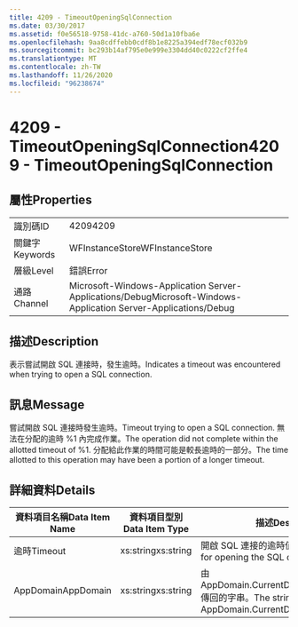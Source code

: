 ```yaml
---
title: 4209 - TimeoutOpeningSqlConnection
ms.date: 03/30/2017
ms.assetid: f0e56518-9758-41dc-a760-50d1a10fba6e
ms.openlocfilehash: 9aa8cdffebb0cdf8b1e8225a394edf78ecf032b9
ms.sourcegitcommit: bc293b14af795e0e999e3304dd40c0222cf2ffe4
ms.translationtype: MT
ms.contentlocale: zh-TW
ms.lasthandoff: 11/26/2020
ms.locfileid: "96238674"
---
```

# <a name="4209---timeoutopeningsqlconnection"></a><span data-ttu-id="81a88-102">4209 - TimeoutOpeningSqlConnection</span><span class="sxs-lookup"><span data-stu-id="81a88-102">4209 - TimeoutOpeningSqlConnection</span></span>

## <a name="properties"></a><span data-ttu-id="81a88-103">屬性</span><span class="sxs-lookup"><span data-stu-id="81a88-103">Properties</span></span>  
  
|||  
|-|-|  
|<span data-ttu-id="81a88-104">識別碼</span><span class="sxs-lookup"><span data-stu-id="81a88-104">ID</span></span>|<span data-ttu-id="81a88-105">4209</span><span class="sxs-lookup"><span data-stu-id="81a88-105">4209</span></span>|  
|<span data-ttu-id="81a88-106">關鍵字</span><span class="sxs-lookup"><span data-stu-id="81a88-106">Keywords</span></span>|<span data-ttu-id="81a88-107">WFInstanceStore</span><span class="sxs-lookup"><span data-stu-id="81a88-107">WFInstanceStore</span></span>|  
|<span data-ttu-id="81a88-108">層級</span><span class="sxs-lookup"><span data-stu-id="81a88-108">Level</span></span>|<span data-ttu-id="81a88-109">錯誤</span><span class="sxs-lookup"><span data-stu-id="81a88-109">Error</span></span>|  
|<span data-ttu-id="81a88-110">通路</span><span class="sxs-lookup"><span data-stu-id="81a88-110">Channel</span></span>|<span data-ttu-id="81a88-111">Microsoft-Windows-Application Server-Applications/Debug</span><span class="sxs-lookup"><span data-stu-id="81a88-111">Microsoft-Windows-Application Server-Applications/Debug</span></span>|  
  
## <a name="description"></a><span data-ttu-id="81a88-112">描述</span><span class="sxs-lookup"><span data-stu-id="81a88-112">Description</span></span>  

 <span data-ttu-id="81a88-113">表示嘗試開啟 SQL 連接時，發生逾時。</span><span class="sxs-lookup"><span data-stu-id="81a88-113">Indicates a timeout was encountered when trying to open a SQL connection.</span></span>  
  
## <a name="message"></a><span data-ttu-id="81a88-114">訊息</span><span class="sxs-lookup"><span data-stu-id="81a88-114">Message</span></span>  

 <span data-ttu-id="81a88-115">嘗試開啟 SQL 連接時發生逾時。</span><span class="sxs-lookup"><span data-stu-id="81a88-115">Timeout trying to open a SQL connection.</span></span> <span data-ttu-id="81a88-116">無法在分配的逾時 %1 內完成作業。</span><span class="sxs-lookup"><span data-stu-id="81a88-116">The operation did not complete within the allotted timeout of %1.</span></span> <span data-ttu-id="81a88-117">分配給此作業的時間可能是較長逾時的一部分。</span><span class="sxs-lookup"><span data-stu-id="81a88-117">The time allotted to this operation may have been a portion of a longer timeout.</span></span>  
  
## <a name="details"></a><span data-ttu-id="81a88-118">詳細資料</span><span class="sxs-lookup"><span data-stu-id="81a88-118">Details</span></span>  
  
|<span data-ttu-id="81a88-119">資料項目名稱</span><span class="sxs-lookup"><span data-stu-id="81a88-119">Data Item Name</span></span>|<span data-ttu-id="81a88-120">資料項目型別</span><span class="sxs-lookup"><span data-stu-id="81a88-120">Data Item Type</span></span>|<span data-ttu-id="81a88-121">描述</span><span class="sxs-lookup"><span data-stu-id="81a88-121">Description</span></span>|  
|--------------------|--------------------|-----------------|  
|<span data-ttu-id="81a88-122">逾時</span><span class="sxs-lookup"><span data-stu-id="81a88-122">Timeout</span></span>|<span data-ttu-id="81a88-123">xs:string</span><span class="sxs-lookup"><span data-stu-id="81a88-123">xs:string</span></span>|<span data-ttu-id="81a88-124">開啟 SQL 連接的逾時值。</span><span class="sxs-lookup"><span data-stu-id="81a88-124">The timeout value for opening the SQL connection.</span></span>|  
|<span data-ttu-id="81a88-125">AppDomain</span><span class="sxs-lookup"><span data-stu-id="81a88-125">AppDomain</span></span>|<span data-ttu-id="81a88-126">xs:string</span><span class="sxs-lookup"><span data-stu-id="81a88-126">xs:string</span></span>|<span data-ttu-id="81a88-127">由 AppDomain.CurrentDomain.FriendlyName 傳回的字串。</span><span class="sxs-lookup"><span data-stu-id="81a88-127">The string returned by AppDomain.CurrentDomain.FriendlyName.</span></span>|
